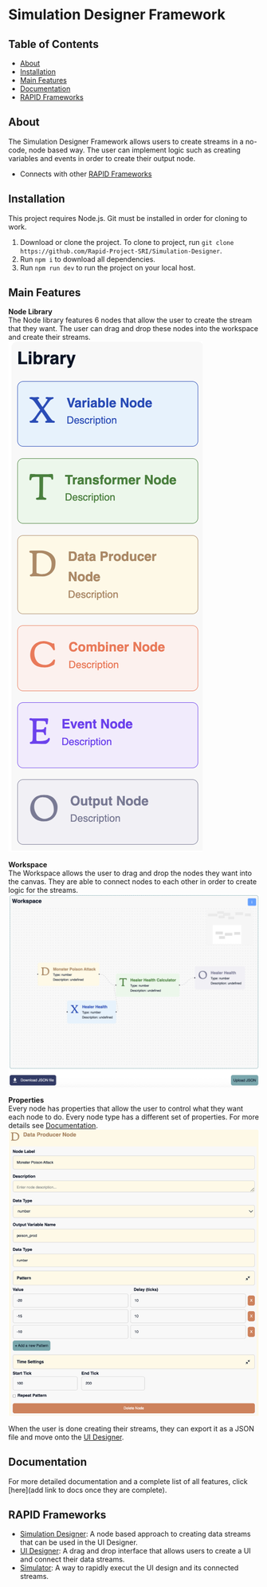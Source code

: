 # Simulation Designer Framework

## Table of Contents
- [About](#about)
- [Installation](#installation)
- [Main Features](#main-features)
- [Documentation](#documentation)
- [RAPID Frameworks](#rapid-frameworks)
## About
The Simulation Designer Framework allows users to create streams in a no-code, node based way. The user can implement logic such as creating variables and events in order to create their output node.

- Connects with other [RAPID Frameworks](#rapid-frameworks)

## Installation
This project requires Node.js. Git must be installed in order for cloning to work.
1. Download or clone the project. To clone to project, run `git clone https://github.com/Rapid-Project-SRI/Simulation-Designer`. 
2. Run `npm i` to download all dependencies.
3. Run `npm run dev` to run the project on your local host.

## Main Features
**Node Library**<br>
The Node library features 6 nodes that allow the user to create the stream that they want. The user can drag and drop these nodes into the workspace and create their streams.
![Node Library](/readme_images/nodelibrary.png)

**Workspace**<br>
The Workspace allows the user to drag and drop the nodes they want into the canvas. They are able to connect nodes to each other in order to create logic for the streams.
![Workspace](/readme_images/workspace.png)

**Properties**<br>
Every node has properties that allow the user to control what they want each node to do. Every node type has a different set of properties. For more details see [Documentation](#documentation).
![Node Properties](/readme_images/nodeproperties.png)

When the user is done creating their streams, they can export it as a JSON file and move onto the [UI Designer](https://github.com/Rapid-Project-SRI/UINewStructure).

## Documentation
For more detailed documentation and a complete list of all features, click [here](add link to docs once they are complete).

## RAPID Frameworks
- [Simulation Designer](https://github.com/Rapid-Project-SRI/Simulation-Designer): A node based approach to creating data streams that can be used in the UI Designer.
- [UI Designer](https://github.com/Rapid-Project-SRI/UINewStructure): A drag and drop interface that allows users to create a UI and connect their data streams.
- [Simulator](https://github.com/Rapid-Project-SRI/Simulator): A way to rapidly execut the UI design and its connected streams.